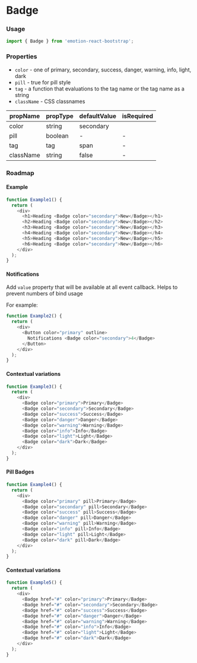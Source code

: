# Badge

### Usage

```js
import { Badge } from 'emotion-react-bootstrap';
```

<!-- STORY -->

### Properties

* `color` - one of primary, secondary, success, danger, warning, info, light, dark
* `pill`  - true for pill style
* `tag`   - a function that evaluations to the tag name or the tag name as a string
* `className` - CSS classnames

| propName   | propType | defaultValue | isRequired |
| -----------| -------- | ------------ | ---------- |
| color      | string   | secondary    |            |
| pill       | boolean  | -            | -          |
| tag        | tag      | span         | -          |
| className  | string   | false        | -          |

### Roadmap

#### Example

```js
function Example1() {
  return (
    <div>
      <h1>Heading <Badge color="secondary">New</Badge></h1>
      <h2>Heading <Badge color="secondary">New</Badge></h2>
      <h3>Heading <Badge color="secondary">New</Badge></h3>
      <h4>Heading <Badge color="secondary">New</Badge></h4>
      <h5>Heading <Badge color="secondary">New</Badge></h5>
      <h6>Heading <Badge color="secondary">New</Badge></h6>
    </div>
  );
}
```

#### Notifications

Add `value` property that will be available at all event callback. Helps to prevent numbers of bind usage

For example:

```js
function Example2() {
  return (
    <div>
      <Button color="primary" outline>
        Notifications <Badge color="secondary">4</Badge>
      </Button>
    </div>
  );
}
```

#### Contextual variations

```js
function Example3() {
  return (
    <div>
      <Badge color="primary">Primary</Badge>
      <Badge color="secondary">Secondary</Badge>
      <Badge color="success">Success</Badge>
      <Badge color="danger">Danger</Badge>
      <Badge color="warning">Warning</Badge>
      <Badge color="info">Info</Badge>
      <Badge color="light">Light</Badge>
      <Badge color="dark">Dark</Badge>
    </div>
  );
}

```

#### Pill Badges
```js
function Example4() {
  return (
    <div>
      <Badge color="primary" pill>Primary</Badge>
      <Badge color="secondary" pill>Secondary</Badge>
      <Badge color="success" pill>Success</Badge>
      <Badge color="danger" pill>Danger</Badge>
      <Badge color="warning" pill>Warning</Badge>
      <Badge color="info" pill>Info</Badge>
      <Badge color="light" pill>Light</Badge>
      <Badge color="dark" pill>Dark</Badge>
    </div>
  );
}
```

#### Contextual variations

```js
function Example5() {
  return (
    <div>
      <Badge href="#" color="primary">Primary</Badge>
      <Badge href="#" color="secondary">Secondary</Badge>
      <Badge href="#" color="success">Success</Badge>
      <Badge href="#" color="danger">Danger</Badge>
      <Badge href="#" color="warning">Warning</Badge>
      <Badge href="#" color="info">Info</Badge>
      <Badge href="#" color="light">Light</Badge>
      <Badge href="#" color="dark">Dark</Badge>
    </div>
  );
}
```